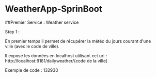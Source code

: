 # WeatherApp-SprinBoot
##Premier Service : Weather service

Step 1 :


En premier temps il permet de récupérer la météo du jours courant d'une ville (avec le code de ville).

Il expose les données en localhost utilisant cet url :
http://localhost:8181/dailyweather/{code de la ville}

Exemple de code : 132930
